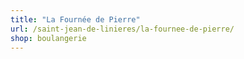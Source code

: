 ```yaml
---
title: "La Fournée de Pierre"
url: /saint-jean-de-linieres/la-fournee-de-pierre/
shop: boulangerie
---
```

